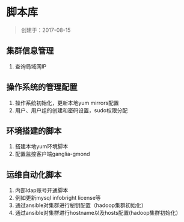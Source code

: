 # 脚本库

>  创建于：2017-08-15



## 集群信息管理
1. 查询局域网IP

## 操作系统的管理配置
1. 操作系统初始化，更新本地yum mirrors配置
2. 用户、用户组的创建和密码设置，sudo权限分配

## 环境搭建的脚本
1. 搭建本地yum环境脚本
2. 配置监控客户端ganglia-gmond


## 运维自动化脚本
1. 内部ldap账号开通脚本
2. 例如更新mysql infobright license等
3. 通过ansible对集群进行秘钥配置（hadoop集群初始化）
4. 通过ansible对集群进行hostname以及hosts配置(hadoop集群初始化）
